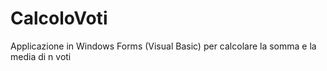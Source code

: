 # CalcoloVoti
Applicazione in Windows Forms (Visual Basic) per calcolare la somma e la media di n voti
